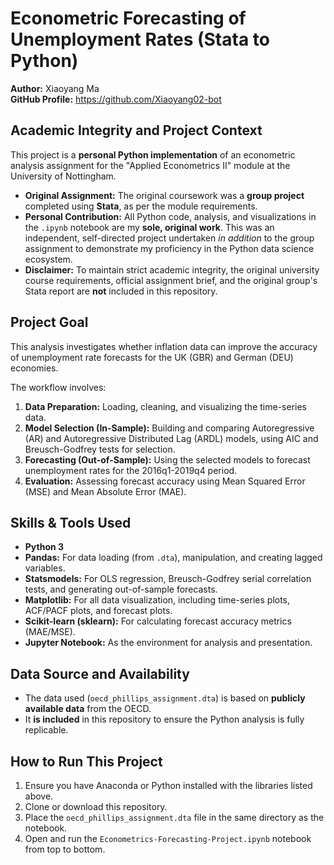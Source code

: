 # Econometric Forecasting of Unemployment Rates (Stata to Python)

**Author:** Xiaoyang Ma  
**GitHub Profile:** https://github.com/Xiaoyang02-bot

## Academic Integrity and Project Context

This project is a **personal Python implementation** of an econometric analysis assignment for the "Applied Econometrics II" module at the University of Nottingham.

* **Original Assignment:** The original coursework was a **group project** completed using **Stata**, as per the module requirements.
* **Personal Contribution:** All Python code, analysis, and visualizations in the `.ipynb` notebook are my **sole, original work**. This was an independent, self-directed project undertaken *in addition* to the group assignment to demonstrate my proficiency in the Python data science ecosystem.
* **Disclaimer:** To maintain strict academic integrity, the original university course requirements, official assignment brief, and the original group's Stata report are **not** included in this repository.

## Project Goal

This analysis investigates whether inflation data can improve the accuracy of unemployment rate forecasts for the UK (GBR) and German (DEU) economies.

The workflow involves:
1.  **Data Preparation:** Loading, cleaning, and visualizing the time-series data.
2.  **Model Selection (In-Sample):** Building and comparing Autoregressive (AR) and Autoregressive Distributed Lag (ARDL) models, using AIC and Breusch-Godfrey tests for selection.
3.  **Forecasting (Out-of-Sample):** Using the selected models to forecast unemployment rates for the 2016q1-2019q4 period.
4.  **Evaluation:** Assessing forecast accuracy using Mean Squared Error (MSE) and Mean Absolute Error (MAE).

## Skills & Tools Used

* **Python 3**
* **Pandas:** For data loading (from `.dta`), manipulation, and creating lagged variables.
* **Statsmodels:** For OLS regression, Breusch-Godfrey serial correlation tests, and generating out-of-sample forecasts.
* **Matplotlib:** For all data visualization, including time-series plots, ACF/PACF plots, and forecast plots.
* **Scikit-learn (sklearn):** For calculating forecast accuracy metrics (MAE/MSE).
* **Jupyter Notebook:** As the environment for analysis and presentation.

## Data Source and Availability

* The data used (`oecd_phillips_assignment.dta`) is based on **publicly available data** from the OECD.
* It **is included** in this repository to ensure the Python analysis is fully replicable.

## How to Run This Project

1.  Ensure you have Anaconda or Python installed with the libraries listed above.
2.  Clone or download this repository.
3.  Place the `oecd_phillips_assignment.dta` file in the same directory as the notebook.
4.  Open and run the `Econometrics-Forecasting-Project.ipynb` notebook from top to bottom.

